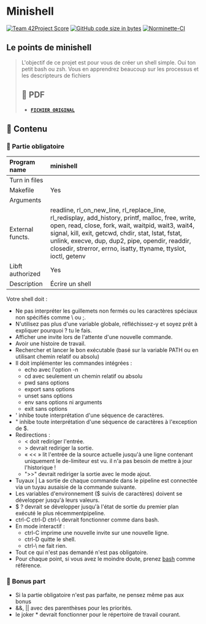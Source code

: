 # Minishell
[![Team 42Project Score](https://badge42.herokuapp.com/api/project/bledda/minishell)](https://github.com/JaeSeoKim/bad)
[![GitHub code size in bytes](https://img.shields.io/github/languages/code-size/mathieupi/Minishell?label=Code%20size&maxAge=3600)](https://github.com/mathieupi/Minishell)
[![Norminette-CI](https://github.com/mathieupi/Minishell/workflows/Norminette-CI/badge.svg)](https://github.com/mathieupi/Minishell/actions/workflows/norminette.yml)

## Le points de minishell

> L'objectif de ce projet est pour vous de créer un shell simple.
> Oui ton petit bash ou zsh. Vous en apprendrez beaucoup sur les processus et les descripteurs de fichiers
>
> ## 📝 PDF
>
> - [**`FICHIER ORIGINAL`**](https://github.com/louchebem06/Docs-42/blob/master/en.minishell.pdf)

## 🚀 Contenu

### 🚩 Partie obligatoire

| Program name     | minishell                                                                                                                                                                                        |
| :--------------- | :------------------------------------------------------------------------------------------------------------------------------------------------------------------------------------------- |
| Turn in files    |                                                                                                                                                                                        |
| Makefile         | Yes                                                                                                                                                                                          |
| Arguments        |                                                                                 |
| External functs. | readline, rl_on_new_line, rl_replace_line, rl_redisplay, add_history, printf, malloc, free, write, open, read, close, fork, wait, waitpid, wait3, wait4, signal, kill, exit, getcwd, chdir, stat, lstat, fstat, unlink, execve, dup, dup2, pipe, opendir, readdir, closedir, strerror, errno, isatty, ttyname, ttyslot, ioctl, getenv |
| Libft authorized | Yes                                                                                                                                                                                           |
| Description      | Écrire un shell                                                                                                                                                           |

Votre shell doit :
- Ne pas interpréter les guillemets non fermés ou les caractères spéciaux non spécifiés comme \ ou ;.
- N'utilisez pas plus d'une variable globale, réfléchissez-y et soyez prêt à expliquer pourquoi ? tu le fais.
- Afficher une invite lors de l'attente d'une nouvelle commande.
- Avoir une histoire de travail.
- Rechercher et lancer le bon exécutable (basé sur la variable PATH ou en utilisant chemin relatif ou absolu)
- Il doit implémenter les commandes intégrées :
	- echo avec l'option -n
	- cd avec seulement un chemin relatif ou absolu
	- pwd sans options
	- export sans options
	- unset sans options
	- env sans options ni arguments
	- exit sans options
- ' inhibe toute interprétation d'une séquence de caractères.
- " inhibe toute interprétation d'une séquence de caractères à l'exception de $.
- Redirections :
	- < doit rediriger l'entrée.
	- \> devrait rediriger la sortie.
	- « << » lit l'entrée de la source actuelle jusqu'à une ligne contenant uniquement le de-limiteur est vu. il n'a pas besoin de mettre à jour l'historique !
	- ">>" devrait rediriger la sortie avec le mode ajout.
- Tuyaux | La sortie de chaque commande dans le pipeline est connectée via un tuyau ausaisie de la commande suivante.
- Les variables d'environnement ($ suivis de caractères) doivent se développer jusqu'à leurs valeurs.
- $ ? devrait se développer jusqu'à l'état de sortie du premier plan exécuté le plus récemmentpipeline.
- ctrl-C ctrl-D ctrl-\ devrait fonctionner comme dans bash.
- En mode interactif :
	- ctrl-C imprime une nouvelle invite sur une nouvelle ligne.
	- ctrl-D quitte le shell.
	- ctrl-\ ne fait rien.
- Tout ce qui n'est pas demandé n'est pas obligatoire.
- Pour chaque point, si vous avez le moindre doute, prenez [bash](https://www.gnu.org/savannah-checkouts/gnu/bash/manual/) comme référence.

### 🚩 Bonus part

- Si la partie obligatoire n'est pas parfaite, ne pensez même pas aux bonus
- &&, || avec des parenthèses pour les priorités.
- le joker * devrait fonctionner pour le répertoire de travail courant.

